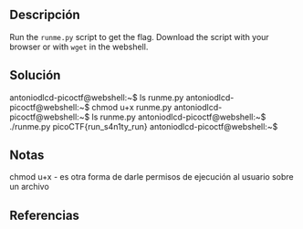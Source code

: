 ## Descripción
Run the `runme.py` script to get the flag. Download the script with your browser or with `wget` in the webshell.
## Solución
antoniodlcd-picoctf@webshell:~$ ls
runme.py
antoniodlcd-picoctf@webshell:~$ chmod u+x runme.py 
antoniodlcd-picoctf@webshell:~$ ls
runme.py
antoniodlcd-picoctf@webshell:~$ ./runme.py 
picoCTF{run_s4n1ty_run}
antoniodlcd-picoctf@webshell:~$ 

## Notas
chmod u+x - es otra forma de darle permisos de ejecución al usuario sobre un archivo
## Referencias
